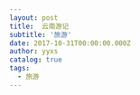 ```yaml
---
layout: post
title:  云南游记
subtitle: '旅游'
date: 2017-10-31T00:00:00.000Z
author: yyxs
catalog: true
tags:
  - 旅游
---
```

